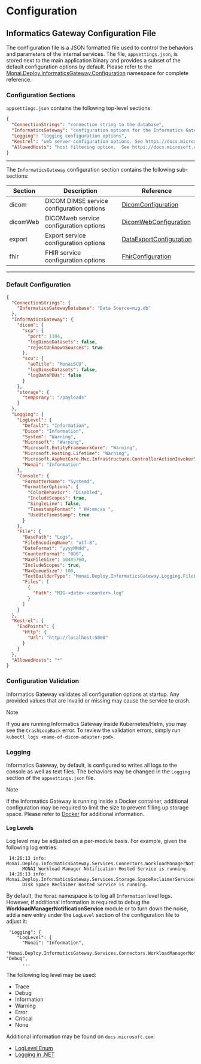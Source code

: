 # Configuration

## Informatics Gateway Configuration File

The configuration file is a JSON formatted file used to control the behaviors and parameters of the internal services. The file, `appsettings.json`, is stored next to the main application binary and provides a subset of the default configuration options by default. Please refer to the [Monai.Deploy.InformaticsGateway.Configuration](xref:Monai.Deploy.InformaticsGateway.Configuration.InformaticsGatewayConfiguration) namespace for complete reference.


### Configuration Sections

`appsettings.json` contains the following top-level sections:

```json
{
  "ConnectionStrings": "connection string to the database",
  "InformaticsGateway": "configuration options for the Informatics Gateway & its internal services",
  "Logging": "logging configuration options",
  "Kestrel": "web server configuration options. See https://docs.microsoft.com/en-us/aspnet/core/fundamentals/servers/kestrel?view=aspnetcore-5.0",
  "AllowedHosts": "host filtering option.  See https://docs.microsoft.com/en-us/aspnet/core/fundamentals/servers/kestrel/host-filtering?view=aspnetcore-5.0"
}
```

---

The `InformaticsGateway` configuration section contains the following sub-sections:

| Section  | Description                               | Reference                                                                                             |
| -------- | ----------------------------------------- | ----------------------------------------------------------------------------------------------------- |
| dicom    | DICOM DIMSE service configuration options | [DicomConfiguration](xref:Monai.Deploy.InformaticsGateway.Configuration.DicomConfiguration)           |
| dicomWeb | DICOMweb service configuration options    | [DicomWebConfiguration](xref:Monai.Deploy.InformaticsGateway.Configuration.DicomWebConfiguration)     |
| export   | Export service configuration options      | [DataExportConfiguration](xref:Monai.Deploy.InformaticsGateway.Configuration.DataExportConfiguration) |
| fhir     | FHIR service configuration options        | [FhirConfiguration](xref:Monai.Deploy.InformaticsGateway.Configuration.FhirConfiguration)             |

---

### Default Configuration

```json
{
  "ConnectionStrings": {
    "InformaticsGatewayDatabase": "Data Source=mig.db"
  },
  "InformaticsGateway": {
    "dicom": {
      "scp": {
        "port": 1104,
        "logDimseDatasets": false,
        "rejectUnknownSources": true
      },
      "scu": {
        "aeTitle": "MonaiSCU",
        "logDimseDatasets": false,
        "logDataPDUs": false
      }
    },
    "storage": {
      "temporary": "/payloads"
    }
  },
  "Logging": {
    "LogLevel": {
      "Default": "Information",
      "Dicom": "Information",
      "System": "Warning",
      "Microsoft": "Warning",
      "Microsoft.EntityFrameworkCore": "Warning",
      "Microsoft.Hosting.Lifetime": "Warning",
      "Microsoft.AspNetCore.Mvc.Infrastructure.ControllerActionInvoker": "Error",
      "Monai": "Information"
    },
    "Console": {
      "FormatterName": "Systemd",
      "FormatterOptions": {
        "ColorBehavior": "Disabled",
        "IncludeScopes": true,
        "SingleLine": false,
        "TimestampFormat": " HH:mm:ss ",
        "UseUtcTimestamp": true
      }
    },
    "File": {
      "BasePath": "Logs",
      "FileEncodingName": "utf-8",
      "DateFormat": "yyyyMMdd",
      "CounterFormat": "000",
      "MaxFileSize": 10485760,
      "IncludeScopes": true,
      "MaxQueueSize": 100,
      "TextBuilderType": "Monai.Deploy.InformaticsGateway.Logging.FileLoggingTextFormatter, Monai.Deploy.InformaticsGateway",
      "Files": [
        {
          "Path": "MIG-<date>-<counter>.log"
        }
      ]
    }
  },
  "Kestrel": {
    "EndPoints": {
      "Http": {
        "Url": "http://localhost:5000"
      }
    }
  },
  "AllowedHosts": "*"
}
```

### Configuration Validation

Informatics Gateway validates all configuration options at startup. Any provided values that are invalid or missing may cause the service to crash.

> [!Note]
> If you are running Informatics Gateway inside Kubernetes/Helm, you may see the `CrashLoopBack` error. To review the validation errors, simply run `kubectl logs <name-of-dicom-adapter-pod>`.

### Logging

Informatics Gateway, by default, is configured to writes all logs to the console as well as text files. The behaviors may be changed in the `Logging` section of the `appsettings.json` file.

> [!Note]
> If the Informatics Gateway is running inside a Docker container, additional configuration may be required to limit the size to prevent filling up storage space. Please refer to [Docker](https://docs.docker.com/config/containers/logging/configure/) for additional information.

#### Log Levels

Log level may be adjusted on a per-module basis. For example, given the following log entries:

```
 14:26:13 info: Monai.Deploy.InformaticsGateway.Services.Connectors.WorkloadManagerNotificationService[0]
      MONAI Workload Manager Notification Hosted Service is running.
 14:26:13 info: Monai.Deploy.InformaticsGateway.Services.Storage.SpaceReclaimerService[0]
      Disk Space Reclaimer Hosted Service is running.
```

By default, the `Monai` namespace is to log all `Information` level logs. However, if additional information is required to debug the **WorkloadManagerNotificationService** module or to turn down the noise, add a new entry under the `LogLevel` section of the configuration file to adjust it:

```
 "Logging": {
    "LogLevel": {
      "Monai": "Information",
      "Monai.Deploy.InformaticsGateway.Services.Connectors.WorkloadManagerNotificationService": "Debug",
      ...
```

The following log level may be used:

- Trace
- Debug
- Information
- Warning
- Error
- Critical
- None

Additional information may be found on `docs.microsoft.com`:

- [LogLevel Enum](https://docs.microsoft.com/en-us/dotnet/api/microsoft.extensions.logging.loglevel)
- [Logging in .NET](https://docs.microsoft.com/en-us/dotnet/core/extensions/logging)
